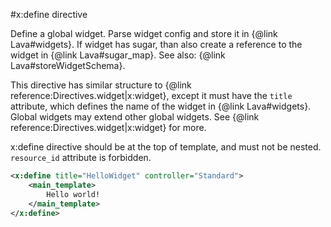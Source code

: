 
#x:define directive

<script type="lavabuild/eval">result = global.LavaBuild.generateDirectiveInfoBox('define');</script>

Define a global widget. Parse widget config and store it in {@link Lava#widgets}.
If widget has sugar, than also create a reference to the widget in {@link Lava#sugar_map}.
See also: {@link Lava#storeWidgetSchema}.

This directive has similar structure to {@link reference:Directives.widget|x:widget},
except it must have the `title` attribute, which defines the name of the widget in {@link Lava#widgets}.
Global widgets may extend other global widgets. See {@link reference:Directives.widget|x:widget} for more.

x:define directive should be at the top of template, and must not be nested.
`resource_id` attribute is forbidden.

```xml
<x:define title="HelloWidget" controller="Standard">
	<main_template>
		Hello world!
	</main_template>
</x:define>
```

